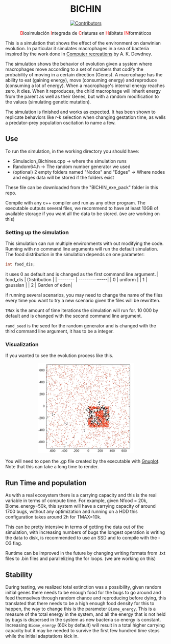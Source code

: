 <div align="center">

# BICHIN
[![Contributors](https://img.shields.io/github/contributors/nsalazard/BICHIN)](https://github.com/nsalazard/BICHIN/graphs/contributors)


<span style="color:red">B</span>iosimulación <span style="color:red">I</span>ntegrada de <span style="color:red">C</span>riaturas en <span style="color:red">H</span>ábitats <span style="color:red">IN</span>formáticos

</div>

This is a simulation that shows the effect of the environment on darwinian evolution. In particular it simulates macrophages in a sea of bacteria inspired by the work done in [Computer recreations](https://www.scientificamerican.com/article/computer-recreations-1989-05/) by A. K. Dewdney.

The simulation shows the behavior of evolution given a system where macrophages move according to a set of numbers that codify the probability of moving in a certain direction (Genes). A macrophage has the ability to eat (gaining energy), move (consuming energy) and reproduce (consuming a lot of energy). When a macrophage's internal energy reaches zero, it dies. When it reproduces, the child macrophage will inherit energy from the parent as well as their Genes, but with a random modification to the values (simulating genetic mutation). 

The simulation is finished and works as expected. It has been shown to replicate behaviors like r-k selection when changing gestation time, as wells a predator-prey population oscitation to name a few. 

## Use
To run the simulation, in the working directory you should have:
- Simulacion_Bichines.cpp &rightarrow; where the simulation runs
- Random64.h &rightarrow; The random number generator we used
- (optional) 2 empty folders named "Nodos" and "Edges" &rightarrow; Where nodes and edges data will be stored if the folders exist

These file can be downloaded from the "BICHIN_exe_pack" folder in this repo.

Compile with any c++ compiler and run as any other program. The executable outputs several files, we recommend to have at least 10GB of available storage if you want all the data to be stored. (we are working on this) 

### Setting up the simulation
This simulation can run multiple environments with out modifying the code. Running with no command line arguments will run the default simulation. 
The food distribution in the simulation depends on one parameter:
```cpp
int food_dis;
```
it uses 0 as default and is changed as the first command line argument.
| food_dis | Distribution  |
| -------- | --------------| 
| 0        | uniform       |
| 1        | gaussian      | 
| 2        | Garden of eden| 

if running several scenarios, you may need to change the name of the files every time you want to try a new scenario given the files will be rewritten.

`TMAX` is the amount of time iterations the simulation will run for. 10 000 by default and is changed with the second command line argument.

`rand_seed` is the seed for the random generator and is changed with the third command line argument, it has to be a integer.



### Visualization
If you wanted to see the evolution process like this.


<p align="center">
  <img src="Resultados/Imagenes_readme/Jardin_eden.png" alt="Map of the simulation" width="300"/>
</p>

You will need to open the .gp file created by the executable with [Gnuplot](http://www.gnuplot.info). Note that this can take a long time to render.


## Run Time and population
As with a real ecosystem there is a carrying capacity and this is the real variable in terms of compute time. For example, given Nfood = 20k, Biome_energy=50k, this system will have a carrying capacity of around 1700 bugs, without any optimization and running on a HDD this configuration takes around 2h for TMAX=10k. 


This can be pretty intensive in terms of getting the data out of the simulation, with increasing numbers of bugs the longest operation is writing the data to disk, is recommended to use an SSD and to compile with the -O3 flag. 

Runtime can be improved in the future by changing writing formats from .txt files to .bin files and parallelizing the for loops. (we are working on this) 

## Stability
During testing, we realized total extinction was a possibility, given random initial genes there needs to be enough food for the bugs to go around and feed themselves through random chance and reproducing before dying, this translated that there needs to be a high enough food density  for this to happen, the way to change this is the parameter `Biome_energy`. This is a measure of the total energy in the system, and all the energy that is not held by bugs is dispersed in the system as new bacteria so energy is constant. Increasing `Biome_energy` (60k by default) will result in a total higher carrying capacity but it may be needed to survive the first few hundred time steps while the initial adaptations kick in. 


